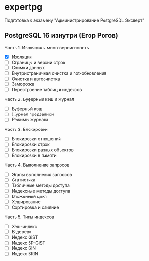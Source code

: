 # expertpg

Подготовка к экзамену "Администрирование PostgreSQL Эксперт"

## PostgreSQL 16 изнутри (Егор Рогов)

Часть 1. Изоляция и многоверсионность
- [x] [Изоляция](./pg16_internals/isolation.md)
- [ ] Страницы и версии строк
- [ ] Снимки данных
- [ ] Внутристраничная очистка и hot-обновления
- [ ] Очистка и автоочистка
- [ ] Заморозка
- [ ] Перестроение таблиц и индексов

Часть 2. Буферный кэш и журнал
- [ ] Буферный кэш
- [ ] Журнал предзаписи
- [ ] Режимы журнала

Часть 3. Блокировки
- [ ] Блокировки отношений
- [ ] Блокировки строк
- [ ] Блокировки разных объектов
- [ ] Блокировки в памяти

Часть 4. Выполнение запросов
- [ ] Этапы выполнения запросов
- [ ] Статистика
- [ ] Табличные методы доступа
- [ ] Индексные методы доступа
- [ ] Вложенный цикл
- [ ] Хеширование
- [ ] Сортировка и слияние

Часть 5. Типы индексов
- [ ] Хеш-индекс
- [ ] В-дерево
- [ ] Индекс GiST
- [ ] Индекс SP-GiST
- [ ] Индекс GIN
- [ ] Индекс BRIN